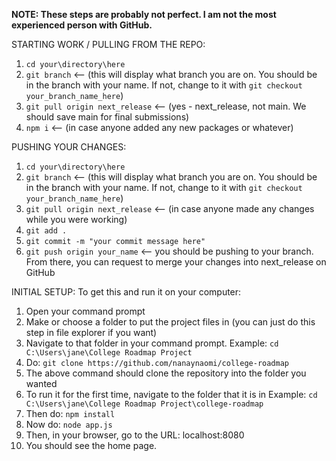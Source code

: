 
**NOTE: These steps are probably not perfect. I am not the most experienced person with GitHub.**

STARTING WORK / PULLING FROM THE REPO:
1. `cd your\directory\here`
2. `git branch`         <-- (this will display what branch you are on. You should be in the branch with your name. If not, change to it with `git checkout your_branch_name_here`)
3. `git pull origin next_release`     <-- (yes - next_release, not main. We should save main for final submissions)
4. `npm i` 	    <-- (in case anyone added any new packages or whatever)


PUSHING YOUR CHANGES:
1. `cd your\directory\here`
2. `git branch`   <-- (this will display what branch you are on. You should be in the branch with your name. If not, change to it with `git checkout your_branch_name_here`)
3. `git pull origin next_release`   <-- (in case anyone made any changes while you were working)
4. `git add .`
5. `git commit -m "your commit message here"`
6. `git push origin your_name`   	<-- you should be pushing to your branch. From there, you can request to merge your changes into next_release on GitHub


INITIAL SETUP:
To get this and run it on your computer: 

1. Open your command prompt
2. Make or choose a folder to put the project files in (you can just do this step in file explorer if you want)
3. Navigate to that folder in your command prompt. Example: `cd C:\Users\jane\College Roadmap Project`
4. Do: `git clone https://github.com/nanaynaomi/college-roadmap`
5. The above command should clone the repository into the folder you wanted
6. To run it for the first time, navigate to the folder that it is in Example: `cd C:\Users\jane\College Roadmap Project\college-roadmap`
7. Then do: `npm install`
8. Now do: `node app.js`
9. Then, in your browser, go to the URL: localhost:8080
10. You should see the home page.


